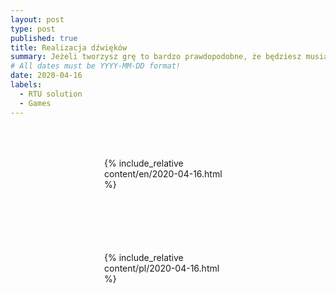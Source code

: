 ```yaml
---
layout: post
type: post
published: true
title: Realizacja dźwięków
summary: Jeżeli tworzysz grę to bardzo prawdopodobne, że będziesz musiał(a) zmodyfikować pliki audio. Skrócenie długości ścieżki, wycięcie danego fragmentu czy dodanie efektu to niektóre z czynności, które łatwo i szybko wykonasz w narzędziu, które wrzucisz na listę "must have" programów.
# All dates must be YYYY-MM-DD format!
date: 2020-04-16
labels:
  - RTU solution
  - Games
---
```


<div class="ui top attached tabular menu">
  <span class="iconify icon-30" data-icon="pixelarticons:code" style="color: white; margin: auto 15px;"></span>

<a class="item active" data-tab="first"><span class="iconify icon-20" data-icon="twemoji:flag-england"></span></a>
<a class="item" data-tab="second"><span class="iconify icon-20" data-icon="emojione-v1:flag-for-poland"></span></a>

</div>

<!--
****************************************
ENGLISH TAB
****************************************
-->
<div class="ui bottom attached tab segment active mb-5" data-tab="first" style="padding: 50px 150px;">
     {% include_relative content/en/2020-04-16.html %}
</div>

<!--
****************************************
POLISH TAB
****************************************
-->
<div class="ui bottom attached tab segment mb-5" data-tab="second" style="padding: 50px 150px;">
     {% include_relative content/pl/2020-04-16.html %}
</div>
